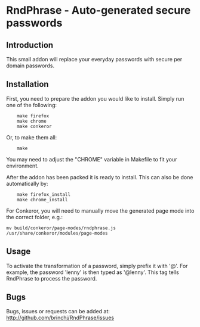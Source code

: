 RndPhrase - Auto-generated secure passwords
==========


Introduction
----------

This small addon will replace your everyday passwords with secure per domain passwords.



Installation
----------
First, you need to prepare the addon you would like to install. Simply run one of the following:

        make firefox
        make chrome
        make conkeror

Or, to make them all:

        make

You may need to adjust the "CHROME" variable in Makefile to fit your environment.

After the addon has been packed it is ready to install. This can also be done automatically by:

        make firefox_install
        make chrome_install

For Conkeror, you will need to manually move the generated page mode into the correct folder, e.g.:

    mv build/conkeror/page-modes/rndphrase.js  /usr/share/conkeror/modules/page-modes



Usage
----------
To activate the transformation of a password, simply prefix it with '@'. For example, the password 'lenny' is then typed as '@lenny'. This tag tells RndPhrase to process the password.



Bugs
----------
Bugs, issues or requests can be added at:
http://github.com/brinchj/RndPhrase/issues